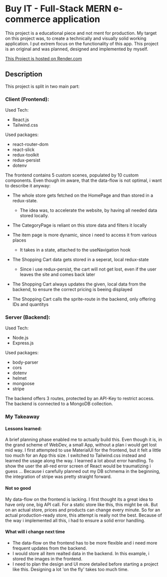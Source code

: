 # Buy IT - Full-Stack MERN e-commerce application

This project is a educational piece and not ment for production.
My target on this project was, to create a technically and visually solid working application.
I put extrem focus on the functionality of this app.
This project is an original and was planned, designed and implemented by myself.


[This Project is hosted on Render.com](https://buy-it-oggx.onrender.com/)

## Description

This project is split in two main part:

### Client (Frontend):
Used Tech:
- React.js
- Tailwind.css

Used packages:
- react-router-dom
- react-slick
- redux-toolkit
- redux-persist
- dotenv

The frontend contains 5 custom scenes, populated by 10 custom components.
Even though im aware, that the data-flow is not optimal, i want to describe it anyway:

- The whole store gets fetched on the HomePage and than stored in a redux-state.
  - The idea was, to accelerate the website, by having all needed data stored locally. 

- The CategoryPage is reliant on this store data and filters it locally
- The item page is more dynamic, since i need to access it from various places
  - It takes in a state, attached to the useNavigation hook
- The Shopping Cart data gets stored in a seperat, local redux-state
  - Since i use redux-persist, the cart will not get lost, even if the user leaves the site and comes back later
- The Shopping Cart always updates the given, local data from the backend, to ensure the correct pricing is beeing displayed
- The Shopping Cart calls the sprite-route in the backend, only offering IDs and quantitys

### Server (Backend):
Used Tech:
- Node.js
- Express.js

Used packages:
- body-parser
- cors
- dotenv
- helmet
- mongoose
- stripe

The backend offers 3 routes, protected by an API-Key to restrict access.
The backend is connected to a MongoDB collection.

### My Takeaway
#### Lessons learned:
A brief planning phase enabled me to actually build this. Even though it is, in the grand scheme of WebDev, a small App, without a plan i would get lost mid way.
I first attempted to use MaterialUI for the frontend, but it felt a little too much for an App this size.
I switched to Tailwind.css instead and learned the usage along the way.
I learned a lot about error handling. To show the user the all-red error screen of React would be traumatizing i guess ...
Because i carefully planned out my DB schmema in the beginning, the integration of stripe was pretty straight forward.

#### Not so good
My data-flow on the frontend is lacking. I first thought its a great idea to have only one, big API call.
For a static store like this, this might be ok. But on an actual store, prices and products can change every minute.
So for an actual production-ready store, this attempt is really not the best.
Because of the way i implemented all this, i had to ensure a solid error handling.

#### What will i change next time
- The data-flow on the frontend has to be more flexible and i need more frequent updates from the backend.
- I would store all item realted data in the backend. In this example, i stored the images in the frontend.
- I need to plan the design and UI more detailed before starting a project like this. Designing a lot 'on the fly' takes too much time.
